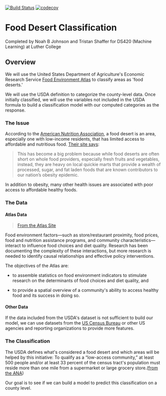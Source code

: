 [![Build Status](https://travis-ci.com/noahbjohnson/DS420.svg?branch=master)](https://travis-ci.com/noahbjohnson/DS420)
[![codecov](https://codecov.io/gh/noahbjohnson/DS420/branch/master/graph/badge.svg)](https://codecov.io/gh/noahbjohnson/DS420)

# Food Desert Classification
Completed by Noah B Johnson and Tristan Shaffer for DS420 (Machine Learning) at Luther College

## Overview
We will use the United States Department of Agriculture's Economic Research Service [Food Environment Atlas](https://www.ers.usda.gov/data-products/food-environment-atlas/data-access-and-documentation-downloads/) to classify areas as 'food deserts.'

We will use the USDA definition to categorize the county-level data. Once initially classified, we will use the variables not included in the USDA formula to build a classification model with our computed categories as the response.

### The Issue
According to the [American Nutrition Association](http://americannutritionassociation.org/), a food desert is an area, especially one with low-income residents, that has limited access to affordable and nutritious food. [Their site says](http://americannutritionassociation.org/newsletter/usda-defines-food-deserts):
> This has become a big problem because while food deserts are often short on whole food providers, especially fresh fruits and vegetables, instead, they are heavy on local quickie marts that provide a wealth of processed, sugar, and fat laden foods that are known contributors to our nation’s obesity epidemic.

In addition to obesity, many other health issues are associated with poor access to affordable healthy foods.

### The Data

#### Atlas Data

> [From the Atlas Site](https://www.ers.usda.gov/data-products/food-environment-atlas/about-the-atlas/)

Food environment factors—such as store/restaurant proximity, food prices, food and nutrition assistance programs, and community characteristics—interact to influence food choices and diet quality. Research has been documenting the complexity of these interactions, but more research is needed to identify causal relationships and effective policy interventions.

The objectives of the Atlas are:

  - to assemble statistics on food environment indicators to stimulate research on the determinants of food choices and diet quality, and
  
  - to provide a spatial overview of a community's ability to access healthy food and its success in doing so.

#### Other Data

If the data included from the USDA's dataset is not sufficient to build our model, we can use datasets from the [US Census Bureau](https://census.gov) or other US agencies and reporting organizations to provide more features.

### The Classification
The USDA defines what's considered a food desert and which areas will be helped by this initiative:  To qualify as a “low-access community,” at least 500 people and/or at least 33 percent of the census tract's population must reside more than one mile from a supermarket or large grocery store.([from the ANA](http://americannutritionassociation.org/newsletter/usda-defines-food-deserts))

Our goal is to see if we can build a model to predict this classification on a county level.

